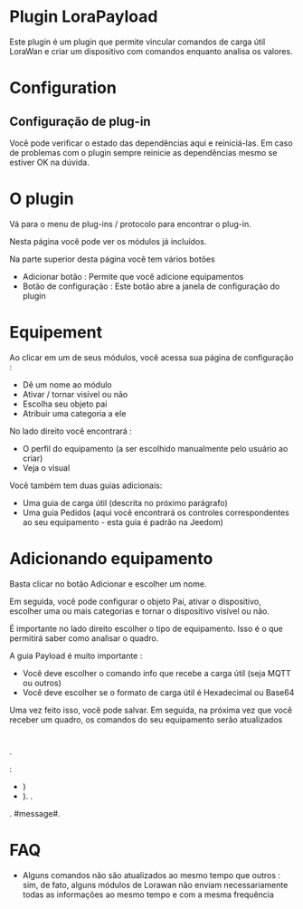 # Plugin LoraPayload

Este plugin é um plugin que permite vincular comandos de carga útil LoraWan e criar um dispositivo com comandos enquanto analisa os valores.

# Configuration

## Configuração de plug-in

Você pode verificar o estado das dependências aqui e reiniciá-las. Em caso de problemas com o plugin sempre reinicie as dependências mesmo se estiver OK na dúvida.


# O plugin

Vá para o menu de plug-ins / protocolo para encontrar o plug-in.

Nesta página você pode ver os módulos já incluídos.

Na parte superior desta página você tem vários botões

-   Adicionar botão : Permite que você adicione equipamentos
-   Botão de configuração : Este botão abre a janela de configuração do plugin

# Equipement

Ao clicar em um de seus módulos, você acessa sua página de configuração :

-   Dê um nome ao módulo
-   Ativar / tornar visível ou não
-   Escolha seu objeto pai
-   Atribuir uma categoria a ele

No lado direito você encontrará :

-   O perfil do equipamento (a ser escolhido manualmente pelo usuário ao criar)
-   Veja o visual

Você também tem duas guias adicionais:

-   Uma guia de carga útil (descrita no próximo parágrafo)
-   Uma guia Pedidos (aqui você encontrará os controles correspondentes ao seu equipamento - esta guia é padrão na Jeedom)

# Adicionando equipamento

Basta clicar no botão Adicionar e escolher um nome.

Em seguida, você pode configurar o objeto Pai, ativar o dispositivo, escolher uma ou mais categorias e tornar o dispositivo visível ou não.

É importante no lado direito escolher o tipo de equipamento. Isso é o que permitirá saber como analisar o quadro.

A guia Payload é muito importante :

-   Você deve escolher o comando info que recebe a carga útil (seja MQTT ou outros)
-   Você deve escolher se o formato de carga útil é Hexadecimal ou Base64


Uma vez feito isso, você pode salvar. Em seguida, na próxima vez que você receber um quadro, os comandos do seu equipamento serão atualizados

# 

.

 :

- )
- ). .

.  #message#.

# FAQ

-   Alguns comandos não são atualizados ao mesmo tempo que outros : sim, de fato, alguns módulos de Lorawan não enviam necessariamente todas as informações ao mesmo tempo e com a mesma frequência
